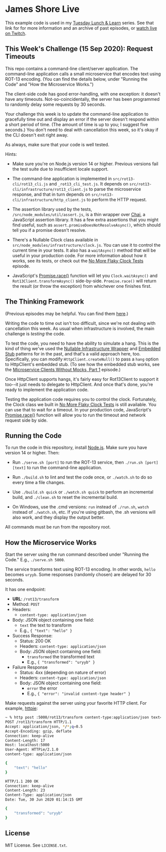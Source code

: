 James Shore Live
================

This example code is used in my [Tuesday Lunch & Learn](https://www.jamesshore.com/v2/projects/lunch-and-learn) series. See that link for for more information and an archive of past episodes, or [watch live on Twitch](https://www.twitch.tv/jamesshorelive).


This Week's Challenge (15 Sep 2020): Request Timeouts
---------------------

This repo contains a command-line client/server application. The command-line application calls a small microservice that encodes text using ROT-13 encoding. (You can find the details below, under "Running the Code" and "How the Microservice Works.")

The client-side code has good error-handling, with one exception: it doesn't have any timeouts. Not-so-coincidentally, the server has been programmed to randomly delay some requests by 30 seconds.

Your challenge this week is to update the command-line application to gracefully time out and display an error if the server doesn't respond within a short period of time. (The amount of time is up to you; I suggest five seconds.) You don't need to deal with cancellation this week, so it's okay if the CLI doesn't exit right away.

As always, make sure that your code is well tested.

Hints:

* Make sure you're on Node.js version 14 or higher. Previous versions fail the test suite due to insufficient locale support.

* The command-line application is implemented in `src/rot13-cli/rot13_cli.js` and `_rot13_cli_test.js`. It depends on `src/rot13-cli/infrastructure/rot13_client.js` to parse the microservice response, and that in turn depends on `src/rot13-cli/infrastructure/http_client.js` to perform the HTTP request.

* The assertion library used by the tests, `/src/node_modules/util/assert.js`, is a thin wrapper over [Chai](https://www.chaijs.com/api/assert/), a JavaScript assertion library. It has a few extra assertions that you might find useful, such as `assert.promiseDoesNotResolveAsync()`, which should tell you if a promise doesn't resolve.

* There's a Nullable Clock class available in `src/node_modules/infrastructure/clock.js`. You can use it to control the current time in your tests. It also has a `waitAsync()` method that will be useful in your production code. For more information about how it works, see its tests, or check out the [No More Flaky Clock Tests](https://www.jamesshore.com/v2/projects/lunch-and-learn/no-more-flaky-clock-tests) episode.

* JavaScript's [Promise.race()](https://developer.mozilla.org/en-US/docs/Web/JavaScript/Reference/Global_Objects/Promise/race) function will let you `Clock.waitAsync()` and `Rot13Client.transformAsync()` side-by-side. `Promise.race()` will return the result (or throw the exception) from whichever one finishes first.


The Thinking Framework
----------------------

(Previous episodes may be helpful. You can find them [here](https://www.jamesshore.com/v2/projects/lunch-and-learn).)

Writing the code to time out isn't too difficult, since we're not dealing with cancellation this week. As usual when infrastructure is involved, the main challenge is *testing* the code.

To test the code, you need to have the ability to simulate a hang. This is the kind of thing we've used the [Nullable Infrastructure Wrapper](https://www.jamesshore.com/v2/blog/2018/testing-without-mocks#nullable-infrastructure) and [Embedded Stub](https://www.jamesshore.com/v2/blog/2018/testing-without-mocks#embedded-stub) patterns for in the past, and that's a valid approach here, too. Specifically, you can modify `HttpClient.createNull()` to pass a `hang` option to HttpClient's embedded stub. (To see how the embedded stub works, see the [Microservice Clients Without Mocks, Part 1](https://www.jamesshore.com/v2/projects/lunch-and-learn/microservice-clients-without-mocks-part-1) episode.)

Once HttpClient supports hangs, it's fairly easy for Rot13Client to support it too--it just needs to delegate to HttpClient. And once that's done, you're ready to implement the application code.

Testing the application code requires you to control the clock. Fortunately, the Clock class we built in [No More Flaky Clock Tests](https://www.jamesshore.com/v2/projects/lunch-and-learn/no-more-flaky-clock-tests) is still available. You can use that to wait for a timeout. In your production code, JavaScript's [Promise.race()](https://developer.mozilla.org/en-US/docs/Web/JavaScript/Reference/Global_Objects/Promise/race) function will allow you to run the timeout and network request side by side.


Running the Code
----------------

To run the code in this repository, install [Node.js](http://nodejs.org). Make sure you have version 14 or higher. Then:

* Run `./serve.sh [port]` to run the ROT-13 service, then `./run.sh [port] [text]` to run the command-line application.

* Run `./build.sh` to lint and test the code once, or `./watch.sh` to do so every time a file changes.

* Use `./build.sh quick` or `./watch.sh quick` to perform an incremental build, and `./clean.sh` to reset the incremental build.

* On Windows, use the .cmd versions: `run` instead of `./run.sh`, `watch` instead of `./watch.sh`, etc. If you're using gitbash, the .sh versions will also work, and they display the output better.

All commands must be run from the repository root.


How the Microservice Works
--------------------------

Start the server using the run command described under "Running the Code." E.g., `./serve.sh 5000`.

The service transforms text using ROT-13 encoding. In other words, `hello` becomes `uryyb`. Some responses (randomly chosen) are delayed for 30 seconds.

It has one endpoint:

* **URL**: `/rot13/transform`
* Method: `POST`
* Headers:
	* `content-type: application/json`
* Body: JSON object containing one field:
  * `text` the text to transform
  * E.g., `{ "text": "hello" }`
* Success Response:
	* Status: 200 OK
	* Headers: `content-type: application/json`
	* Body: JSON object containing one field:
		* `transformed` the transformed text
		* E.g., `{ "transformed": "uryyb" }`
* Failure Response
	* Status: 4xx (depending on nature of error)
	* Headers: `content-type: application/json`
	* Body: JSON object containing one field:
		* `error` the error
		* E.g., `{ "error": "invalid content-type header" }`

Make requests against the server using your favorite HTTP client. For example, [httpie](https://httpie.org/):

```sh
~ % http post :5000/rot13/transform content-type:application/json text=hello -v
POST /rot13/transform HTTP/1.1
Accept: application/json, */*;q=0.5
Accept-Encoding: gzip, deflate
Connection: keep-alive
Content-Length: 17
Host: localhost:5000
User-Agent: HTTPie/2.1.0
content-type: application/json

{
    "text": "hello"
}

HTTP/1.1 200 OK
Connection: keep-alive
Content-Length: 23
Content-Type: application/json
Date: Tue, 30 Jun 2020 01:14:15 GMT

{
    "transformed": "uryyb"
}
```


License
-------

MIT License. See `LICENSE.txt`.